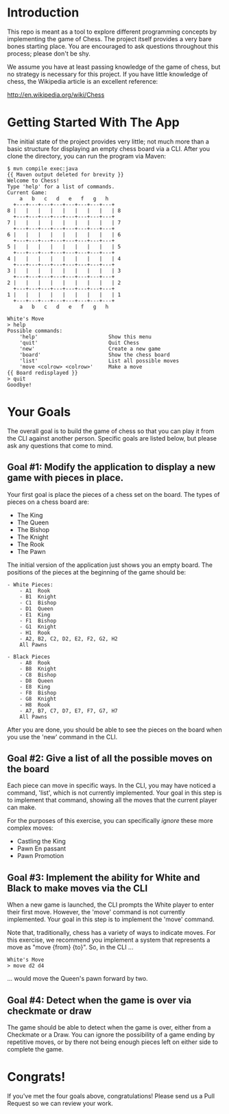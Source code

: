 # Introduction

This repo is meant as a tool to explore different programming concepts by implementing the game of Chess.  The project itself provides a very bare bones starting place.  You are encouraged to ask questions throughout this process; please don't be shy.

We assume you have at least passing knowledge of the game of chess, but no strategy is necessary for this project.  If you have little knowledge of chess, the Wikipedia article is an excellent reference:

http://en.wikipedia.org/wiki/Chess


# Getting Started With The App
The initial state of the project provides very little; not much more than a basic structure for displaying an empty chess board via a CLI.  After you clone the directory, you can run the program via Maven:

```Shell
$ mvn compile exec:java
{{ Maven output deleted for brevity }}
Welcome to Chess!
Type 'help' for a list of commands.
Current Game:
    a   b   c   d   e   f   g   h
  +---+---+---+---+---+---+---+---+
8 |   |   |   |   |   |   |   |   | 8
  +---+---+---+---+---+---+---+---+
7 |   |   |   |   |   |   |   |   | 7
  +---+---+---+---+---+---+---+---+
6 |   |   |   |   |   |   |   |   | 6
  +---+---+---+---+---+---+---+---+
5 |   |   |   |   |   |   |   |   | 5
  +---+---+---+---+---+---+---+---+
4 |   |   |   |   |   |   |   |   | 4
  +---+---+---+---+---+---+---+---+
3 |   |   |   |   |   |   |   |   | 3
  +---+---+---+---+---+---+---+---+
2 |   |   |   |   |   |   |   |   | 2
  +---+---+---+---+---+---+---+---+
1 |   |   |   |   |   |   |   |   | 1
  +---+---+---+---+---+---+---+---+
    a   b   c   d   e   f   g   h

White's Move
> help
Possible commands:
    'help'                       Show this menu
    'quit'                       Quit Chess
    'new'                        Create a new game
    'board'                      Show the chess board
    'list'                       List all possible moves
    'move <colrow> <colrow>'     Make a move
{{ Board redisplayed }}
> quit
Goodbye!
```

# Your Goals
The overall goal is to build the game of chess so that you can play it from the CLI against another person.  Specific goals are listed below, but please ask any questions that come to mind.

## Goal #1: Modify the application to display a new game with pieces in place.
Your first goal is place the pieces of a chess set on the board.  The types of pieces on a chess board are:

- The King
- The Queen
- The Bishop
- The Knight
- The Rook
- The Pawn

The initial version of the application just shows you an empty board.  The positions of the pieces at the beginning of the game should be:

    - White Pieces:
        - A1  Rook
        - B1  Knight
        - C1  Bishop
        - D1  Queen
        - E1  King
        - F1  Bishop
        - G1  Knight
        - H1  Rook
        - A2, B2, C2, D2, E2, F2, G2, H2
        All Pawns

    - Black Pieces
        - A8  Rook
        - B8  Knight
        - C8  Bishop
        - D8  Queen
        - E8  King
        - F8  Bishop
        - G8  Knight
        - H8  Rook
        - A7, B7, C7, D7, E7, F7, G7, H7
        All Pawns

After you are done, you should be able to see the pieces on the board when you use the 'new' command in the CLI.

## Goal #2:  Give a list of all the possible moves on the board
Each piece can move in specific ways.  In the CLI, you may have noticed a command, 'list', which is not currently implemented.  Your goal in this step is to implement that command, showing all the moves that the current player can make.

For the purposes of this exercise, you can specifically *ignore* these more complex moves:
- Castling the King
- Pawn En passant
- Pawn Promotion

## Goal #3:  Implement the ability for White and Black to make moves via the CLI
When a new game is launched, the CLI prompts the White player to enter their first move.  However, the 'move' command is not currently implemented.  Your goal in this step is to implement the 'move' command.

Note that, traditionally, chess has a variety of ways to indicate moves.  For this exercise, we recommend you implement a system that represents a move as "move {from} {to}".  So, in the CLI ...

```Shell
White's Move
> move d2 d4
```

... would move the Queen's pawn forward by two.

## Goal #4:  Detect when the game is over via checkmate or draw
The game should be able to detect when the game is over, either from a Checkmate or a Draw.  You can ignore the possibility of a game ending by repetitive moves, or by there not being enough pieces left on either side to complete the game.



# Congrats!
If you've met the four goals above, congratulations!  Please send us a Pull Request so we can review your work.
